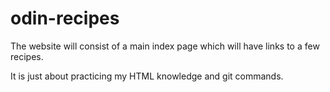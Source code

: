 # odin-recipes

The website will consist of a main index page which will have links to a few recipes. 

It is just about practicing my HTML knowledge and git commands.